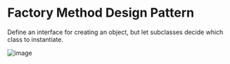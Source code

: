 # Factory Method Design Pattern
Define an interface for creating an object, but let subclasses decide which class to instantiate.

![image](https://user-images.githubusercontent.com/84455469/136985865-6cd0b3d1-28b7-4a17-94b8-493ced9df22b.png)
